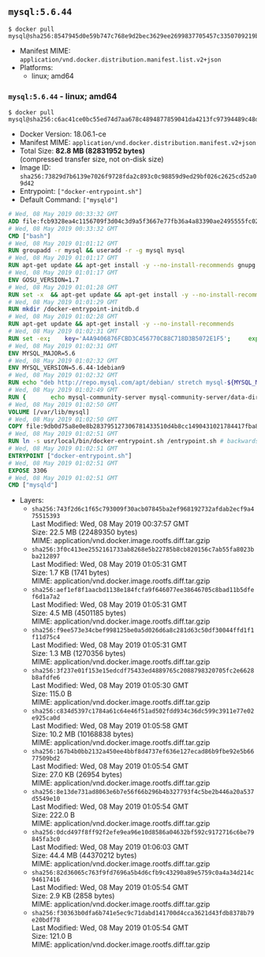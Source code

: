 ## `mysql:5.6.44`

```console
$ docker pull mysql@sha256:8547945d0e59b747c768e9d2bec3629ee2699837705457c3350709219b8c6ff4
```

-	Manifest MIME: `application/vnd.docker.distribution.manifest.list.v2+json`
-	Platforms:
	-	linux; amd64

### `mysql:5.6.44` - linux; amd64

```console
$ docker pull mysql@sha256:c6ac41ce0bc55ed74d7aa678c4894877859041da4213fc97394489c48dcb0c32
```

-	Docker Version: 18.06.1-ce
-	Manifest MIME: `application/vnd.docker.distribution.manifest.v2+json`
-	Total Size: **82.8 MB (82831952 bytes)**  
	(compressed transfer size, not on-disk size)
-	Image ID: `sha256:73829d7b6139e7026f9728fda2c893c0c98859d9ed29bf026c2625cd52a09d42`
-	Entrypoint: `["docker-entrypoint.sh"]`
-	Default Command: `["mysqld"]`

```dockerfile
# Wed, 08 May 2019 00:33:32 GMT
ADD file:fcb9328ea4c1156709f3d04c3d9a5f3667e77fb36a4a83390ae2495555fc0238 in / 
# Wed, 08 May 2019 00:33:32 GMT
CMD ["bash"]
# Wed, 08 May 2019 01:01:12 GMT
RUN groupadd -r mysql && useradd -r -g mysql mysql
# Wed, 08 May 2019 01:01:17 GMT
RUN apt-get update && apt-get install -y --no-install-recommends gnupg dirmngr && rm -rf /var/lib/apt/lists/*
# Wed, 08 May 2019 01:01:17 GMT
ENV GOSU_VERSION=1.7
# Wed, 08 May 2019 01:01:28 GMT
RUN set -x 	&& apt-get update && apt-get install -y --no-install-recommends ca-certificates wget && rm -rf /var/lib/apt/lists/* 	&& wget -O /usr/local/bin/gosu "https://github.com/tianon/gosu/releases/download/$GOSU_VERSION/gosu-$(dpkg --print-architecture)" 	&& wget -O /usr/local/bin/gosu.asc "https://github.com/tianon/gosu/releases/download/$GOSU_VERSION/gosu-$(dpkg --print-architecture).asc" 	&& export GNUPGHOME="$(mktemp -d)" 	&& gpg --batch --keyserver ha.pool.sks-keyservers.net --recv-keys B42F6819007F00F88E364FD4036A9C25BF357DD4 	&& gpg --batch --verify /usr/local/bin/gosu.asc /usr/local/bin/gosu 	&& gpgconf --kill all 	&& rm -rf "$GNUPGHOME" /usr/local/bin/gosu.asc 	&& chmod +x /usr/local/bin/gosu 	&& gosu nobody true 	&& apt-get purge -y --auto-remove ca-certificates wget
# Wed, 08 May 2019 01:01:29 GMT
RUN mkdir /docker-entrypoint-initdb.d
# Wed, 08 May 2019 01:02:28 GMT
RUN apt-get update && apt-get install -y --no-install-recommends 		pwgen 		perl 	&& rm -rf /var/lib/apt/lists/*
# Wed, 08 May 2019 01:02:31 GMT
RUN set -ex; 	key='A4A9406876FCBD3C456770C88C718D3B5072E1F5'; 	export GNUPGHOME="$(mktemp -d)"; 	gpg --batch --keyserver ha.pool.sks-keyservers.net --recv-keys "$key"; 	gpg --batch --export "$key" > /etc/apt/trusted.gpg.d/mysql.gpg; 	gpgconf --kill all; 	rm -rf "$GNUPGHOME"; 	apt-key list > /dev/null
# Wed, 08 May 2019 01:02:31 GMT
ENV MYSQL_MAJOR=5.6
# Wed, 08 May 2019 01:02:32 GMT
ENV MYSQL_VERSION=5.6.44-1debian9
# Wed, 08 May 2019 01:02:32 GMT
RUN echo "deb http://repo.mysql.com/apt/debian/ stretch mysql-${MYSQL_MAJOR}" > /etc/apt/sources.list.d/mysql.list
# Wed, 08 May 2019 01:02:49 GMT
RUN { 		echo mysql-community-server mysql-community-server/data-dir select ''; 		echo mysql-community-server mysql-community-server/root-pass password ''; 		echo mysql-community-server mysql-community-server/re-root-pass password ''; 		echo mysql-community-server mysql-community-server/remove-test-db select false; 	} | debconf-set-selections 	&& apt-get update && apt-get install -y mysql-server="${MYSQL_VERSION}" && rm -rf /var/lib/apt/lists/* 	&& rm -rf /var/lib/mysql && mkdir -p /var/lib/mysql /var/run/mysqld 	&& chown -R mysql:mysql /var/lib/mysql /var/run/mysqld 	&& chmod 777 /var/run/mysqld 	&& find /etc/mysql/ -name '*.cnf' -print0 		| xargs -0 grep -lZE '^(bind-address|log)' 		| xargs -rt -0 sed -Ei 's/^(bind-address|log)/#&/' 	&& echo '[mysqld]\nskip-host-cache\nskip-name-resolve' > /etc/mysql/conf.d/docker.cnf
# Wed, 08 May 2019 01:02:50 GMT
VOLUME [/var/lib/mysql]
# Wed, 08 May 2019 01:02:50 GMT
COPY file:9db0d75a8e0e8b283795127306781433510d4b8cc1490431021784417fba8d1d in /usr/local/bin/ 
# Wed, 08 May 2019 01:02:51 GMT
RUN ln -s usr/local/bin/docker-entrypoint.sh /entrypoint.sh # backwards compat
# Wed, 08 May 2019 01:02:51 GMT
ENTRYPOINT ["docker-entrypoint.sh"]
# Wed, 08 May 2019 01:02:51 GMT
EXPOSE 3306
# Wed, 08 May 2019 01:02:51 GMT
CMD ["mysqld"]
```

-	Layers:
	-	`sha256:743f2d6c1f65c793009f30acb07845ba2ef968192732afdab2ecf9a475515393`  
		Last Modified: Wed, 08 May 2019 00:37:57 GMT  
		Size: 22.5 MB (22489350 bytes)  
		MIME: application/vnd.docker.image.rootfs.diff.tar.gzip
	-	`sha256:3f0c413ee2552161733ab8268e5b22785b8cb820156c7ab55fa8023bba212897`  
		Last Modified: Wed, 08 May 2019 01:05:31 GMT  
		Size: 1.7 KB (1741 bytes)  
		MIME: application/vnd.docker.image.rootfs.diff.tar.gzip
	-	`sha256:aef1ef8f1aacbd1138e184fcfa9f646077ee38646705c8bad11b5dfef6d1a7a2`  
		Last Modified: Wed, 08 May 2019 01:05:31 GMT  
		Size: 4.5 MB (4501185 bytes)  
		MIME: application/vnd.docker.image.rootfs.diff.tar.gzip
	-	`sha256:f9ee573e34cbef998125be0a5d026d6a8c281d63c50df30044ffd1f1f11d75c4`  
		Last Modified: Wed, 08 May 2019 01:05:31 GMT  
		Size: 1.3 MB (1270356 bytes)  
		MIME: application/vnd.docker.image.rootfs.diff.tar.gzip
	-	`sha256:3f237e01f153e15edcdf75433ed4889765c2088798320705fc2e6628b8afdfe6`  
		Last Modified: Wed, 08 May 2019 01:05:30 GMT  
		Size: 115.0 B  
		MIME: application/vnd.docker.image.rootfs.diff.tar.gzip
	-	`sha256:c834d5397c1784a61c64e46f51ad502fdd934c36dc599c3911e77e02e925ca0d`  
		Last Modified: Wed, 08 May 2019 01:05:58 GMT  
		Size: 10.2 MB (10168838 bytes)  
		MIME: application/vnd.docker.image.rootfs.diff.tar.gzip
	-	`sha256:167b4b0bb2132a450ee4bbf8d4737ef636e127ecad86b9fbe92e5b6677509bd2`  
		Last Modified: Wed, 08 May 2019 01:05:54 GMT  
		Size: 27.0 KB (26954 bytes)  
		MIME: application/vnd.docker.image.rootfs.diff.tar.gzip
	-	`sha256:8e13de731ad8063e6b7e56f66b296b4b327793f4c5be2b446a20a537d5549e10`  
		Last Modified: Wed, 08 May 2019 01:05:54 GMT  
		Size: 222.0 B  
		MIME: application/vnd.docker.image.rootfs.diff.tar.gzip
	-	`sha256:0dcd497f8ff92f2efe9ea96e10d8586a04632bf592c9172716c6be79845fa3c0`  
		Last Modified: Wed, 08 May 2019 01:06:03 GMT  
		Size: 44.4 MB (44370212 bytes)  
		MIME: application/vnd.docker.image.rootfs.diff.tar.gzip
	-	`sha256:82d36065c763f9fd7696a5b4d6cfb9c43290a89e5759c0a4a34d214c94617416`  
		Last Modified: Wed, 08 May 2019 01:05:54 GMT  
		Size: 2.9 KB (2858 bytes)  
		MIME: application/vnd.docker.image.rootfs.diff.tar.gzip
	-	`sha256:f30363b0dfa6b741e5ec9c71dabd141700d4cca3621d43fdb8378b79e20bdf78`  
		Last Modified: Wed, 08 May 2019 01:05:54 GMT  
		Size: 121.0 B  
		MIME: application/vnd.docker.image.rootfs.diff.tar.gzip
